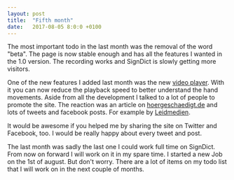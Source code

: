 ```yaml
---
layout: post
title:  "Fifth month"
date:   2017-08-05 8:0:0 +0100
---
```

The most important todo in the last month was
the removal of the word "beta". The page is now
stable enough and has all the features I wanted
in the 1.0 version. The recording works and SignDict
is slowly getting more visitors.

One of the new features I added last month was the
new [video player](https://signdict.org/entry/2305-langsam). With it you can now reduce the playback
speed to better understand the hand movements. Aside from all
the development I talked to a lot of people to promote
the site. The reaction was an article on [hoergeschaedigt.de](https://www.hoergeschaedigte.com/index.php/2017/07/18/gebaerdensprache-was-ist-signdict/)
and lots of tweets and facebook posts. For example by
[Leidmedien](https://twitter.com/leidmedien/status/892664243098722304).

It would be awesome if you helped me by sharing the site on Twitter
and Facebook, too. I would be really happy about every tweet and
post.

The last month was sadly the last one I could work
full time on SignDict. From now on forward I will work
on it in my spare time. I started a new Job on the 1st
of august. But don't worry. There are a lot of items
on my todo list that I will work on in the next couple
of months.
